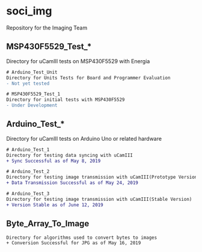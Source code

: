# soci_img
Repository for the Imaging Team

## MSP430F5529_Test_*
Directory for uCamIII tests on MSP430F5529 with Energia

```diff
# Arduino_Test_Unit
Directory for Units Tests for Board and Programmer Evaluation
- Not yet tested
```

```diff
# MSP430F5529_Test_1
Directory for initial tests with MSP430F5529
- Under Development
```

## Arduino_Test_*
Directory for uCamIII tests on Arduino Uno or related hardware

```diff
# Arduino_Test_1
Directory for testing data syncing with uCamIII
+ Sync Successful as of May 8, 2019
```

```diff
# Arduino_Test_2
Directory for testing image transmission with uCamIII(Prototype Version)
+ Data Transmission Successful as of May 24, 2019
```

```diff
# Arduino_Test_3
Directory for testing image transmission with uCamIII(Stable Version)
+ Version Stable as of June 12, 2019
```

## Byte_Array_To_Image
```
Directory for algorithms used to convert bytes to images
+ Conversion Successful for JPG as of May 16, 2019
```
